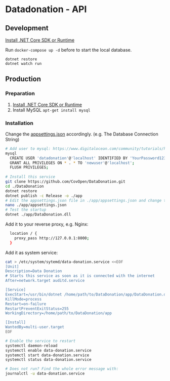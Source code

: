 # Datadonation - API

## Development

[Install .NET Core SDK or Runtime](https://dotnet.microsoft.com/download/dotnet/6.0)

Run `docker-compose up -d` before to start the local database.

```
dotnet restore
dotnet watch run
```


## Production

### Preparation

1. [Install .NET Core SDK or Runtime](https://dotnet.microsoft.com/download/dotnet/5.0)
2. Install MySQL `apt-get install mysql`


### Installation



Change the [appsettings.json](./appsettings.json) accordingly. (e.g. The Database Connection String)

```bash
# Add user to mysql: https://www.digitalocean.com/community/tutorials/how-to-create-a-new-user-and-grant-permissions-in-mysql
mysql 
  CREATE USER 'datadonation'@'localhost' IDENTIFIED BY 'YourPassword123';
  GRANT ALL PRIVILEGES ON * . * TO 'newuser'@'localhost';
  FLUSH PRIVILEGES;
    
# Install this service
git clone https://github.com/CovOpen/DataDonation.git
cd ./DataDonation
dotnet restore
dotnet publish -c Release -o ./app
# Edit the appsettings.json file in ./app/appsettings.json and change the connection string to the just created user and database. 
nano ./app/appsettings.json
# Test the startup
dotnet ./app/DataDonation.dll
```

Add it to your reverse proxy, e.g. Nginx: 
```bash
  location / {
    proxy_pass http://127.0.0.1:8000;
  }
```


Add it as system service: 
```bash
cat > /etc/system/sytemd/data-donation.service <<EOF
[Unit]
Description=Data Donation
# Starts this service as soon as it is connected with the internet
After=network.target auditd.service

[Service]
ExecStart=/usr/bin/dotnet /home/path/to/DataDonation/app/DataDonation.dll
KillMode=process
Restart=on-failure
RestartPreventExitStatus=255
WorkingDirectory=/home/path/to/DataDonation/app

[Install]
WantedBy=multi-user.target
EOF

# Enable the service to restart
systemctl daemon-reload
systemctl enable data-donation.service
systemctl start data-donation.service
systemctl status data-donation.service

# Does not run? Find the whole error message with:
journalctl -u data-donation.service
```